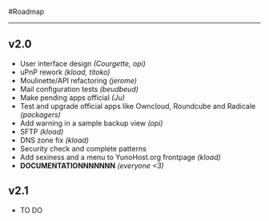 #Roadmap

---

## v2.0

* User interface design *(Courgette, opi)*
* uPnP rework *(kload, titoko)*
* Moulinette/API refactoring *(jerome)*
* Mail configuration tests *(beudbeud)*
* Make pending apps official *(Ju)*
* Test and upgrade official apps like Owncloud, Roundcube and Radicale *(packagers)*
* Add warning in a sample backup view *(opi)*
* SFTP *(kload)*
* DNS zone fix *(kload)*
* Security check and complete patterns
* Add sexiness and a menu to YunoHost.org frontpage *(kload)*
* **DOCUMENTATIONNNNNNN** *(everyone <3)*

## v2.1

* TO DO